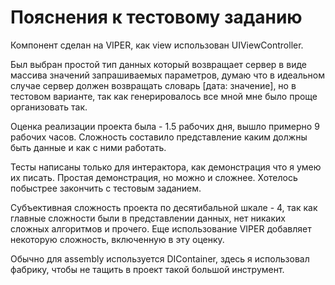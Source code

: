#  Пояснения к тестовому заданию

Компонент сделан на VIPER, как view использован UIViewController.

Был выбран простой тип данных который возвращает сервер в виде массива значений запрашиваемых параметров, думаю что в идеальном случае сервер должен возвращать словарь [дата: значение], но в тестовом варианте, так как генерировалось все мной мне было проще организовать так.

Оценка реализации проекта была - 1.5 рабочих дня, вышло примерно 9 рабочих часов. Сложность составило представление каким должны быть данные и как с ними работать.

Тесты написаны только для интерактора, как демонстрация что я умею их писать. Простая демонстрация, но можно и сложнее. Хотелось побыстрее закончить с тестовым заданием.

Субъективная сложность проекта по десятибальной шкале - 4, так как главные сложности были в представлении данных, нет никаких сложных алгоритмов и прочего. Еще использование VIPER добавляет некоторую сложность, включенную в эту оценку.

Обычно для assembly используется DIContainer, здесь я использовал фабрику, чтобы не тащить в проект такой большой инструмент.
